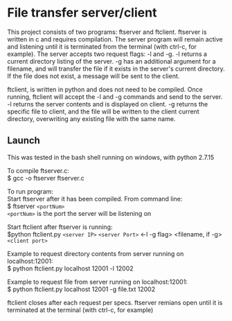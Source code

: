# File transfer server/client

This project consists of two programs: ftserver and ftclient. ftserver is written in c and requires compilation. The server program will 
remain active and listening until it is terminated from the terminal (with ctrl-c, for example). The server accepts two request flags: -l and -g.
-l returns a current directory listing of the server. -g has an additional argument for a filename, and will transfer the file if it exists in the 
server's current directory. If the file does not exist, a message will be sent to the client. 

ftclient, is written in python and does not need to be compiled. Once running, ftclient will accept the -l and -g commands and 
send to the server. -l returns the server contents and is displayed on client. -g returns the specific file to 
client, and the file will be written to the client current directory, overwriting any existing file with the same name.

## Launch

This was tested in the bash shell running on windows, with python 2.7.15

To compile ftserver.c:  
$ gcc -o ftserver ftserver.c

To run program:  
Start ftserver after it has been compiled. From command line:  
$ ftserver `<portNum>`   
`<portNum>` is the port the server will be listening on  

Start ftclient after ftserver is running:  
$python ftclient.py `<server IP>` `<server Port>` <-l -g flag> <filename, if -g> `<client port>`  

Example to request directory contents from server running on localhost:12001:  
$ python ftclient.py localhost 12001 -l 12002  

Example to request file from server running on localhost:12001:  
$ python ftclient.py localhost 12001 -g file.txt 12002    	   				   	

ftclient closes after each request per specs. ftserver remians open until it is terminated at the terminal (with ctrl-c, for example)

